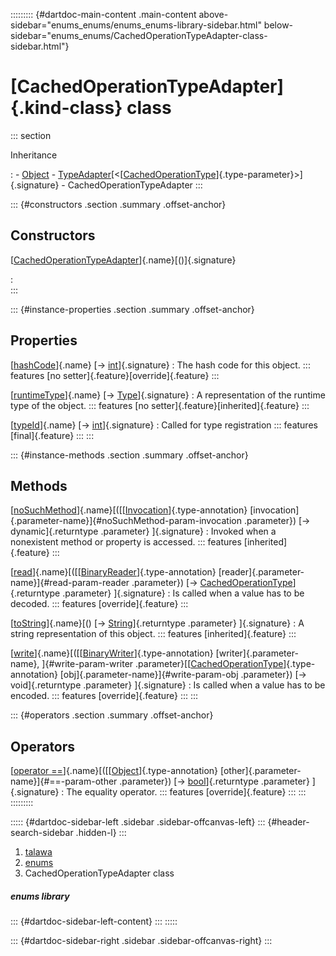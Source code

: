 ::::::::: {#dartdoc-main-content .main-content above-sidebar="enums_enums/enums_enums-library-sidebar.html" below-sidebar="enums_enums/CachedOperationTypeAdapter-class-sidebar.html"}
<div>

# [CachedOperationTypeAdapter]{.kind-class} class

</div>

::: section

Inheritance

:   -   [Object](https://api.flutter.dev/flutter/dart-core/Object-class.html)
    -   [TypeAdapter](https://pub.dev/documentation/hive/2.2.3/hive/TypeAdapter-class.html)[\<[[CachedOperationType](../enums_enums/CachedOperationType.html)]{.type-parameter}\>]{.signature}
    -   CachedOperationTypeAdapter
:::

::: {#constructors .section .summary .offset-anchor}
## Constructors

[[CachedOperationTypeAdapter](../enums_enums/CachedOperationTypeAdapter/CachedOperationTypeAdapter.html)]{.name}[()]{.signature}

:   
:::

::: {#instance-properties .section .summary .offset-anchor}
## Properties

[[hashCode](../enums_enums/CachedOperationTypeAdapter/hashCode.html)]{.name} [→ [int](https://api.flutter.dev/flutter/dart-core/int-class.html)]{.signature}
:   The hash code for this object.
    ::: features
    [no setter]{.feature}[override]{.feature}
    :::

[[runtimeType](https://api.flutter.dev/flutter/dart-core/Object/runtimeType.html)]{.name} [→ [Type](https://api.flutter.dev/flutter/dart-core/Type-class.html)]{.signature}
:   A representation of the runtime type of the object.
    ::: features
    [no setter]{.feature}[inherited]{.feature}
    :::

[[typeId](../enums_enums/CachedOperationTypeAdapter/typeId.html)]{.name} [→ [int](https://api.flutter.dev/flutter/dart-core/int-class.html)]{.signature}
:   Called for type registration
    ::: features
    [final]{.feature}
    :::
:::

::: {#instance-methods .section .summary .offset-anchor}
## Methods

[[noSuchMethod](https://api.flutter.dev/flutter/dart-core/Object/noSuchMethod.html)]{.name}[([[[Invocation](https://api.flutter.dev/flutter/dart-core/Invocation-class.html)]{.type-annotation} [invocation]{.parameter-name}]{#noSuchMethod-param-invocation .parameter}) [→ dynamic]{.returntype .parameter} ]{.signature}
:   Invoked when a nonexistent method or property is accessed.
    ::: features
    [inherited]{.feature}
    :::

[[read](../enums_enums/CachedOperationTypeAdapter/read.html)]{.name}[([[[BinaryReader](https://pub.dev/documentation/hive/2.2.3/hive/BinaryReader-class.html)]{.type-annotation} [reader]{.parameter-name}]{#read-param-reader .parameter}) [→ [CachedOperationType](../enums_enums/CachedOperationType.html)]{.returntype .parameter} ]{.signature}
:   Is called when a value has to be decoded.
    ::: features
    [override]{.feature}
    :::

[[toString](https://api.flutter.dev/flutter/dart-core/Object/toString.html)]{.name}[() [→ [String](https://api.flutter.dev/flutter/dart-core/String-class.html)]{.returntype .parameter} ]{.signature}
:   A string representation of this object.
    ::: features
    [inherited]{.feature}
    :::

[[write](../enums_enums/CachedOperationTypeAdapter/write.html)]{.name}[([[[BinaryWriter](https://pub.dev/documentation/hive/2.2.3/hive/BinaryWriter-class.html)]{.type-annotation} [writer]{.parameter-name}, ]{#write-param-writer .parameter}[[[CachedOperationType](../enums_enums/CachedOperationType.html)]{.type-annotation} [obj]{.parameter-name}]{#write-param-obj .parameter}) [→ void]{.returntype .parameter} ]{.signature}
:   Is called when a value has to be encoded.
    ::: features
    [override]{.feature}
    :::
:::

::: {#operators .section .summary .offset-anchor}
## Operators

[[operator ==](../enums_enums/CachedOperationTypeAdapter/operator_equals.html)]{.name}[([[[Object](https://api.flutter.dev/flutter/dart-core/Object-class.html)]{.type-annotation} [other]{.parameter-name}]{#==-param-other .parameter}) [→ [bool](https://api.flutter.dev/flutter/dart-core/bool-class.html)]{.returntype .parameter} ]{.signature}
:   The equality operator.
    ::: features
    [override]{.feature}
    :::
:::
:::::::::

::::: {#dartdoc-sidebar-left .sidebar .sidebar-offcanvas-left}
::: {#header-search-sidebar .hidden-l}
:::

1.  [talawa](../index.html)
2.  [enums](../enums_enums/)
3.  CachedOperationTypeAdapter class

##### enums library

::: {#dartdoc-sidebar-left-content}
:::
:::::

::: {#dartdoc-sidebar-right .sidebar .sidebar-offcanvas-right}
:::
